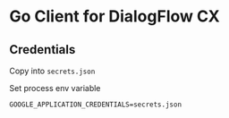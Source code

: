 # Go Client for DialogFlow CX

## Credentials

Copy into `secrets.json`

Set process env variable
```
GOOGLE_APPLICATION_CREDENTIALS=secrets.json
```